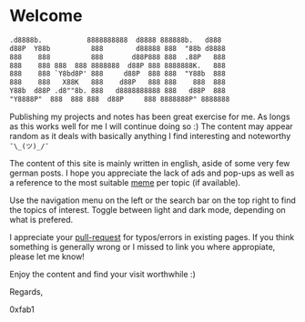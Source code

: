 # Welcome

 ``` txt
 .d8888b.           8888888888  d8888 888888b.   d888   
d88P  Y88b          888        d88888 888  "88b d8888   
888    888          888       d88P888 888  .88P   888   
888    888 888  888 8888888  d88P 888 8888888K.   888   
888    888 `Y8bd8P' 888     d88P  888 888  "Y88b  888   
888    888   X88K   888    d88P   888 888    888  888   
Y88b  d88P .d8""8b. 888   d8888888888 888   d88P  888   
 "Y8888P"  888  888 888  d88P     888 8888888P" 8888888 
```

Publishing my projects and notes has been great exercise for me. As longs as this works well for me I will continue doing so :) The content may appear random as it deals with basically anything I find interesting and noteworthy ```¯\_(ツ)_/¯```

The content of this site is mainly written in english, aside of some very few german posts. I hope you appreciate the lack of ads and pop-ups as well as a reference to the most suitable [meme](https://en.wikipedia.org/wiki/Internet_meme) per topic (if available).

Use the navigation menu on the left or the search bar on the top right to find the topics of interest. Toggle between light and dark mode, depending on what is prefered.

I appreciate your [pull-request](https://github.com/FullByte/FullByte.github.io/) for typos/errors in existing pages. If you think something is generally wrong or I missed to link you where appropiate, please let me know!

Enjoy the content and find your visit worthwhile :)

Regards,

0xfab1
